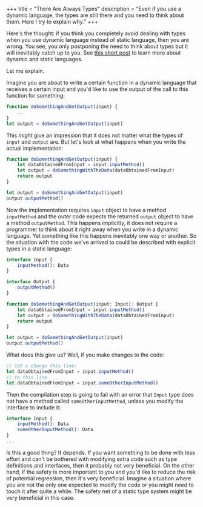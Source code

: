 +++
title = "There Are Always Types"
description = "Even if you use a dynamic language, the types are still there and you need to think about them. Here I try to explain why."
+++

Here's the thought: if you think you completely avoid dealing with types
when you use dynamic language instead of static language, then you are wrong.
You see, you only postponing the need to think about types but it will inevitably catch up to you.
See [this short post](/blog/static-dynamic) to learn more about dynamic and static languages.

Let me explain.

Imagine you are about to write a certain function in a dynamic language
that receives a certain input and you'd like to use
the output of the call to this function for something:

```javascript
function doSomethingAndGetOutput(input) {
    ...
}
let output = doSomethingAndGetOutput(input)
```

This *might* give an impression that it does not matter what the types of `input` and `output` are.
But let's look at what happens when you write the actual implementation:

```javascript
function doSomethingAndGetOutput(input) {
    let dataObtainedFromInput = input.inputMethod()
    let output = doSomethingWithTheData(dataObtainedFromInput)
    return output
}

let output = doSomethingAndGetOutput(input)
output.outputMethod()
```

Now the implementation requires `input` object to have a method `inputMethod` and the outer code
expects the returned `output` object to have a method `outputMethod`. This happens implicitly, it does not
require a programmer to think about it right away when you write in a dynamic language.
Yet something like this happens inevitably one way or another.
So the situation with the code we've arrived to could be described with explicit types in a static language:

```typescript
interface Input {
    inputMethod(): Data
}

interface Output {
    outputMethod()
}

function doSomethingAndGetOutput(input: Input): Output {
    let dataObtainedFromInput = input.inputMethod()
    let output = doSomethingWithTheData(dataObtainedFromInput)
    return output
}

let output = doSomethingAndGetOutput(input)
output.outputMethod()
```

What does this give us? Well, if you make changes to the code:

```typescript
// let's change this line:
let dataObtainedFromInput = input.inputMethod()
// to this line
let dataObtainedFromInput = input.someOtherInputMethod()
```

Then the compilation step is going to fail with an error that `Input` type does not have a method called `someOtherInputMethod`,
unless you modify the interface to include it:
```typescript
interface Input {
    inputMethod(): Data
    someOtherInputMethod(): Data
}
...
```

Is this a good thing? It depends. If you want something to be done with less effort and can't be bothered
with modifying extra code such as type definitions and interfaces, then it probably not very beneficial.
On the other hand, if the safety is more important to you and you'd like to reduce the risk of potential regression,
then it's very beneficial.
Imagine a situation where you are not the only one expected to modify the code or you might need to touch it
after quite a while. The safety net of a static type system might be very beneficial in this case.